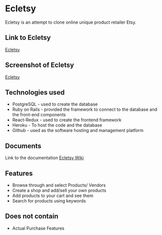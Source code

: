 # Ecletsy

Ecletsy is an attempt to clone online unique product retailer Etsy.
  
## Link to Ecletsy
  [Ecletsy](https://ecletsy.herokuapp.com/#/)
  
## Screenshot of Ecletsy
  [Ecletsy](https://github.com/JayasreeSuryadevara/Ecletsy/blob/master/app/assets/images/screenShot.png)

## Technologies used

* PostgreSQL - used to create the database
* Ruby on Rails - provided the framework to connect to the database and the front-end components
* React-Redux - used to create the frontend framework
* Heroku - To host the code and the database
* Github - used as the software hosting and management platform

## Documents
  Link to the documentation
  [Ecletsy Wiki](https://github.com/JayasreeSuryadevara/Ecletsy/wiki)
  
## Features  
* Browse through and select Products/ Vendors
* Create a shop and add/sell your own products
* Add products to your cart and see them
* Search for products using keywords

## Does not contain
* Actual Purchase Features

